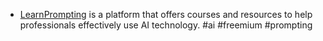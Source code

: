 - [LearnPrompting](https://learnprompting.org/) is a platform that offers courses and resources to help professionals effectively use AI technology. #ai #freemium #prompting